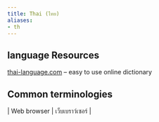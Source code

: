 ```yaml
---
title: Thai (ไทย)
aliases:
- th
---
```


## language Resources

[thai-language.com](http://www.thai-language.com/) – easy to use online dictionary


## Common terminologies

| Web browser | เว็บเบราว์เซอร์ |
